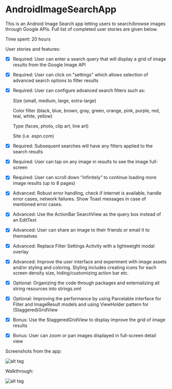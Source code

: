 # AndroidImageSearchApp
This is an Android Image Search app letting users to search/browse images through Google APIs.
Full list of completed user stories are given below.

Time spent: 20 hours

User stories and features:

* [x] Required: User can enter a search query that will display a grid of image results from the Google Image API

* [x] Required: User can click on "settings" which allows selection of advanced search options to filter results

* [x] Required: User can configure advanced search filters such as:

  Size (small, medium, large, extra-large)
  
  Color filter (black, blue, brown, gray, green, orange, pink, purple, red, teal, white, yellow)
  
  Type (faces, photo, clip art, line art)
  
  Site (i.e. espn.com)

* [x] Required: Subsequent searches will have any filters applied to the search results

* [x] Required: User can tap on any image in results to see the image full-screen

* [x] Required: User can scroll down “infinitely” to continue loading more image results (up to 8 pages)

* [x] Advanced: Robust error handling, check if internet is available, handle error cases, network failures. Show Toast messages in case of mentioned error cases.

* [x] Advanced: Use the ActionBar SearchView as the query box instead of an EditText

* [x] Advanced: User can share an image to their friends or email it to themselves

* [x] Advanced: Replace Filter Settings Activity with a lightweight modal overlay

* [x] Advanced: Improve the user interface and experiment with image assets and/or styling and coloring. Styling includes creating icons for each screen density size, hiding/customizing action bar etc.

* [x] Optional: Organizing the code through packages and externalizing all string resources into strings.xml

* [x] Optional: Improving the performance by using Parcelable interface for Filter and ImageResult models and using ViewHolder pattern for (Staggered)GridView

* [x] Bonus: Use the StaggeredGridView to display improve the grid of image results

* [x] Bonus: User can zoom or pan images displayed in full-screen detail view

Screenshots from the app:

![alt tag](AndroidImageSearchApp/photo.png)

Walkthrough:

![alt tag](AndroidImageSearchApp/project2_01.gif)

